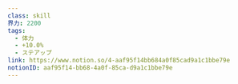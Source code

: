 ```yaml
---
class: skill
界力: 2200
tags:
  - 体力
  - +10.0%
  - ステアップ
link: https://www.notion.so/4-aaf95f14bb684a0f85cad9a1c1bbe79e
notionID: aaf95f14-bb68-4a0f-85ca-d9a1c1bbe79e
---
```


